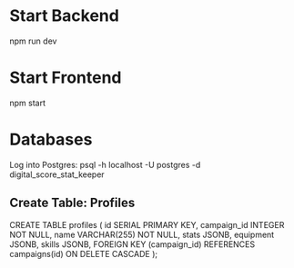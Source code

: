 # Start Backend
npm run dev

# Start Frontend
npm start

# Databases
Log into Postgres: psql -h localhost -U postgres -d digital_score_stat_keeper

## Create Table: Profiles
CREATE TABLE profiles (
  id SERIAL PRIMARY KEY,
  campaign_id INTEGER NOT NULL,
  name VARCHAR(255) NOT NULL,
  stats JSONB,
  equipment JSONB,
  skills JSONB,
  FOREIGN KEY (campaign_id) REFERENCES campaigns(id) ON DELETE CASCADE
);
